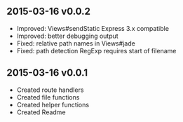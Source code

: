 
2015-03-16 v0.0.2
--------------------------------------------------------
* Improved: Views#sendStatic Express 3.x compatible
* Improved: better debugging output
* Fixed: relative path names in Views#jade
* Fixed: path detection RegExp requires start of filename



2015-03-16 v0.0.1
--------------------------------------------------------
* Created route handlers
* Created file functions
* Created helper functions
* Created Readme